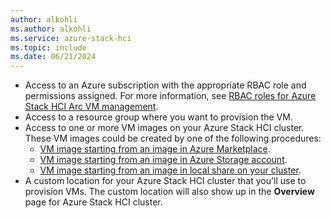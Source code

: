 ```yaml
---
author: alkohli
ms.author: alkohli
ms.service: azure-stack-hci
ms.topic: include
ms.date: 06/21/2024
---
```


- Access to an Azure subscription with the appropriate RBAC role and permissions assigned. For more information, see [RBAC roles for Azure Stack HCI Arc VM management](../manage/assign-vm-rbac-roles.md#about-builtin-rbac-roles).
- Access to a resource group where you want to provision the VM.
- Access to one or more VM images on your Azure Stack HCI cluster. These VM images could be created by one of the following procedures:
    - [VM image starting from an image in Azure Marketplace](../manage/virtual-machine-image-azure-marketplace.md).
    - [VM image starting from an image in Azure Storage account](../manage/virtual-machine-image-storage-account.md).
    - [VM image starting from an image in local share on your cluster](../manage/virtual-machine-image-local-share.md).
- A custom location for your Azure Stack HCI cluster that you'll use to provision VMs. The custom location will also show up in the **Overview** page for Azure Stack HCI cluster.

